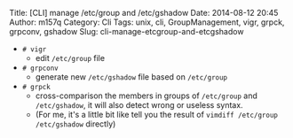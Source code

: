 Title: [CLI] manage /etc/group and /etc/gshadow
Date: 2014-08-12 20:45
Author: m157q
Category: Cli
Tags: unix, cli, GroupManagement, vigr, grpck, grpconv, gshadow
Slug: cli-manage-etcgroup-and-etcgshadow

+ `# vigr`  
    + edit `/etc/group` file  
+ `# grpconv`  
    + generate new `/etc/gshadow` file based on `/etc/group`  
+ `# grpck`  
    + cross-comparison the members in groups of `/etc/group` and `/etc/gshadow`, it will also detect wrong or useless syntax.  
    + (For me, it's a little bit like tell you the result of `vimdiff /etc/group /etc/gshadow` directly)  